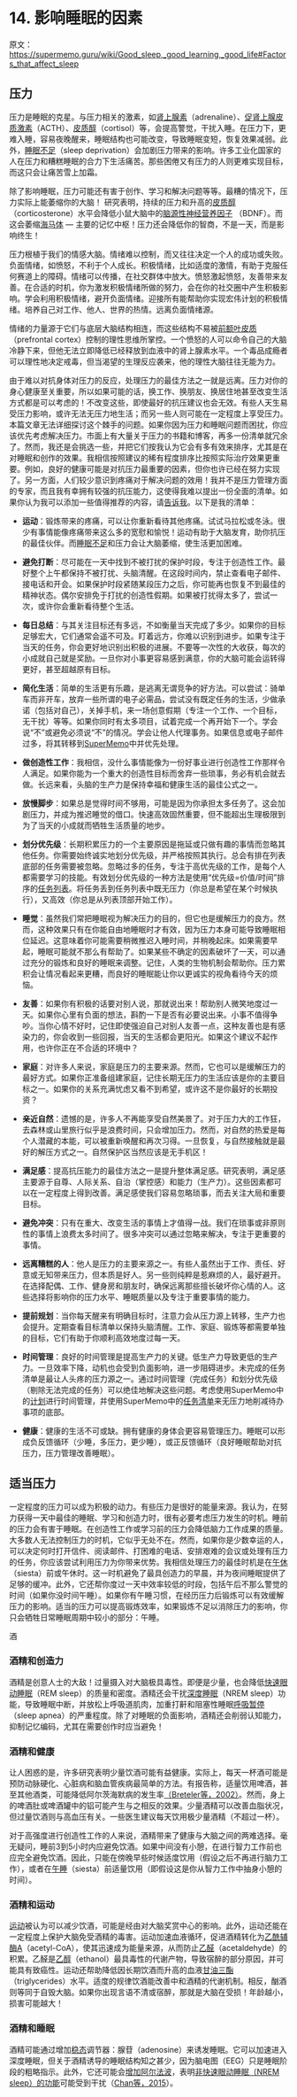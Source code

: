 # 14. 影响睡眠的因素

原文：https://supermemo.guru/wiki/Good_sleep,_good_learning,_good_life#Factors_that_affect_sleep

## 压力

压力是睡眠的克星。与压力相关的激素，如[肾上腺素](https://en.wikipedia.org/wiki/Adrenaline)（adrenaline）、[促肾上腺皮质激素](https://en.wikipedia.org/wiki/ACTH)（ACTH）、[皮质醇](https://en.wikipedia.org/wiki/Cortisol)（cortisol）等，会提高警觉，干扰入睡。在压力下，更难入睡，容易夜晚醒来，睡眠结构也可能改变，导致睡眠变短，恢复效果减弱。此外，[睡眠不足](https://supermemo.guru/wiki/Sleep_deprivation)（sleep deprivation）会加剧压力带来的影响。许多工业化国家的人在压力和糟糕睡眠的合力下生活痛苦。那些困倦又有压力的人则更难实现目标，而这只会让痛苦雪上加霜。

除了影响睡眠，压力可能还有害于创作、学习和解决问题等等。最糟的情况下，压力实际上能萎缩你的大脑！ 研究表明，持续的压力和升高的[皮质醇](https://en.wikipedia.org/wiki/Corticosterone)（corticosterone）水平会降低小鼠大脑中的[脑源性神经营养因子](https://en.wikipedia.org/wiki/Brain-derived_neurotrophic_factor) （BDNF）。而这会萎缩[海马体](https://supermemo.guru/wiki/Good_sleep,_good_learning,_good_life:_Glossary#hippocampus) –– 主要的记忆中枢！压力还会降低你的智商，不是一天，而是影响终生！

压力根植于我们的情感大脑。情绪难以控制，而又往往决定一个人的成功或失败。负面情绪，如愤怒，不利于个人成长。积极情绪，比如适度的激情，有助于克服任何赛道上的障碍。情绪可以传播，在社交群体中放大。愤怒激起愤怒，友善带来友善。在合适的时机，你为激发积极情绪所做的努力，会在你的社交圈中产生积极影响。学会利用积极情绪，避开负面情绪。迎接所有能帮助你实现宏伟计划的积极情绪。培养自己对工作、他人、世界的热情。远离负面情绪源。

情绪的力量源于它们与底层大脑结构相连，而这些结构不易被[前额叶皮质](https://en.wikipedia.org/wiki/Prefrontal_cortex)（prefrontal cortex）控制的理性思维所掌控。一个愤怒的人可以命令自己的大脑冷静下来，但他无法立即降低已经释放到血液中的肾上腺素水平。一个毒品成瘾者可以理性地决定戒毒，但当渴望的生理反应袭来，他的理性大脑往往无能为力。

由于难以对抗身体对压力的反应，处理压力的最佳方法之一就是远离。压力对你的身心健康至关重要，所以如果可能的话，换工作、换朋友、换居住地甚至改变生活方式都是可以考虑的！不改变这些，即使最好的抗压建议也会无效。有些人天生易受压力影响，或许无法无压力地生活；而另一些人则可能在一定程度上享受压力。本篇文章无法详细探讨这个棘手的问题。如果你因为压力和睡眠问题而困扰，你应该优先考虑解决压力。市面上有大量关于压力的书籍和博客，再多一份清单就冗余了。然而，我还是会挑选一些，并把它们按我认为它会有多有效来排序，尤其是在对睡眠和创作的效果。我相信按照建议的稀有程度排序比按照实际治疗效果更重要。例如，良好的健康可能是对抗压力最重要的因素，但你也许已经在努力实现了。另一方面，人们较少意识到疼痛对于解决问题的效用！我并不是压力管理方面的专家，而且我有幸拥有较强的抗压能力，这使得我难以提出一份全面的清单。如果你认为我可以添加一些值得推荐的内容，请[告诉我](https://supermemo.guru/wiki/Let_me_know)。以下是我的清单：

- **运动**：锻炼带来的疼痛，可以让你重新看待其他疼痛。试试马拉松或冬泳。很少有事情能像疼痛带来这么多的宽慰和愉悦！运动有助于大脑发育，助你抗压的最佳伙伴。而[睡眠不足](https://supermemo.guru/wiki/Sleep_deprivation)和压力会让大脑萎缩，使生活更加困难。

- **避免打断**：尽可能在一天中找到不被打扰的保护时段，专注于创造性工作。最好整个上午都保持不被打扰、头脑清醒。在这段时间内，禁止查看电子邮件、接电话和开会。如果保护时段紧随某段压力之后，你可能再也恢复不到最佳的精神状态。偶尔安排免于打扰的创造性假期。如果被打扰得太多了，尝试一次，或许你会重新看待整个生活。

- **每日总结**：与其关注目标还有多远，不如衡量当天完成了多少。如果你的目标足够宏大，它们通常会遥不可及。盯着远方，你难以识别到进步。如果专注于当天的任务，你会更好地识别出积极的进展。不要等一次性的大收获，每次的小成就自己就是奖励。一旦你对小事更容易感到满意，你的大脑可能会运转得更好，甚至超越原有目标。

- **简化生活**：简单的生活更有乐趣，是逃离无谓竞争的好方法。可以尝试：骑单车而非开车，放弃一些所谓的电子必需品，尝试没有既定任务的生活，少做承诺（包括对自己），关掉手机，来一场创意假期（专注一个工作、一个目标，无干扰）等等。如果你同时有太多项目，试着完成一个再开始下一个。学会说“不”或避免必须说“不”的情况。学会让他人代理事务。如果信息或电子邮件过多，将其转移到[SuperMemo](https://supermemo.guru/wiki/SuperMemo)中并优先处理。

- **做创造性工作**：我相信，没什么事情能像为一份好事业进行创造性工作那样令人满足。如果你能为一个重大的创造性目标而舍弃一些琐事，务必有机会就去做。长远来看，头脑的生产力是保持幸福和健康生活的最佳公式之一。

- **放慢脚步**：如果总是觉得时间不够用，可能是因为你承担太多任务了。这会加剧压力，并成为推迟睡觉的借口。快速高效固然重要，但不能超出生理极限到为了当天的小成就而牺牲生活质量的地步。

- **划分优先级**：长期积累压力的一个主要原因是拖延或只做有趣的事情而忽略其他任务。你需要始终诚实地划分优先级，并严格按照其执行。总会有排在列表底部的任务需要被忽略。忽略过多的任务，专注于高优先级的工作，是每个人都需要学习的技能。有效划分优先级的一种方法是使用“优先级=价值/时间”排序的[任务列表](https://supermemo.guru/wiki/Tasklist)。将任务丢到任务列表中既无压力（你总是希望在某个时候执行），又高效（你总是从列表顶部开始工作）。

- **睡觉**：虽然我们常把睡眠视为解决压力的目的，但它也是缓解压力的良方。然而，这种效果只有在你能自由地睡眠时才有效，因为压力本身可能导致睡眠相位延迟。这意味着你可能需要稍微推迟入睡时间，并稍晚起床。如果需要早起，睡眠可能就不那么有帮助了。如果某些不确定的因素破坏了一天，可以通过充分的锻炼和良好的睡眠来调整。记住，人类的生物机制会帮助你。压力累积会让情况看起来更糟，而良好的睡眠能让你以更诚实的视角看待今天的烦恼。

- **友善**：如果你有积极的话要对别人说，那就说出来！帮助别人微笑地度过一天。如果你心里有负面的想法，斟酌一下是否有必要说出来。小事不值得争吵。当你心情不好时，记住即使强迫自己对别人友善一点，这种友善也是有感染力的，你会收到一些回报，当天的生活都会更阳光。如果这个建议不起作用，也许你正在不合适的环境中？

- **家庭**：对许多人来说，家庭是压力的主要来源。然而，它也可以是缓解压力的最好方式。如果你正准备组建家庭，记住长期无压力的生活应该是你的主要目标之一。如果你的关系充满忧虑又看不到希望，或许这不是你最好的长期投资？

- **亲近自然**：遗憾的是，许多人不再能享受自然美景了。对于压力大的工作狂，去森林或山里旅行似乎是浪费时间，只会增加压力。然而，对自然的热爱是每个人潜藏的本能，可以被重新唤醒和再次习得。一旦恢复，与自然接触就是最好的解压方式之一。自然保护区当然应该是无手机区！

- **满足感**：提高抗压能力的最佳方法之一是提升整体满足感。研究表明，满足感主要源于自尊、人际关系、自治（掌控感）和能力（生产力）。这些因素都可以在一定程度上得到改善。满足感使我们容易忽略琐事，而去关注大局和重要目标。

- **避免冲突**：只有在重大、改变生活的事情上才值得一战。我们在琐事或非原则性的事情上浪费太多时间了。很多冲突可以通过忽略来解决，专注于更重要的事情。

- **远离糟糕的人**：他人是压力的主要来源之一。有些人虽然出于工作、责任、好意或无知带来压力，但本质是好人。另一些则纯粹是惹麻烦的人，最好避开。在选择配偶、工作、健身房和朋友时，确保远离那些擅长破坏你心情的人。这些选择将影响你的压力水平、睡眠质量以及专注于重要事情的能力。

- **提前规划**：当你每天醒来有明确目标时，注意力会从压力源上转移，生产力也会提升。定期查看目标清单以保持头脑清醒。工作、家庭、锻炼等都需要单独的目标，它们有助于你顺利高效地度过每一天。

- **时间管理**：良好的时间管理是提高生产力的关键。低生产力导致更低的生产力。一旦效率下降，动机也会受到负面影响，进一步阻碍进步。未完成的任务清单是最让人头疼的压力源之一。通过时间管理（完成任务）和划分优先级（剔除无法完成的任务）可以绝佳地解决这些问题。考虑使用SuperMemo中的[计划](https://supermemo.guru/wiki/Plan)进行时间管理，并使用SuperMemo中的[任务清单](https://supermemo.guru/wiki/Tasklist)来无压力地削减待办事项的底部。

- **健康**：健康的生活不可或缺。拥有健康的身体会更容易管理压力。睡眠可以形成负反馈循环（少睡，多压力，更少睡），或正反馈循环（良好睡眠帮助对抗压力，压力管理改善睡眠）。

## 适当压力

一定程度的压力可以成为积极的动力。有些压力是很好的能量来源。我认为，在努力获得一天中最佳的睡眠、学习和创造力时，很有必要考虑压力发生的时机。睡前的压力会有害于睡眠。在创造性工作或学习前的压力会降低脑力工作成果的质量。大多数人无法控制压力的时机，它似乎无处不在。然而，如果你是少数幸运的人，可以决定何时打开信件、阅读邮件、打困难的电话、安排艰难的会议或处理有压力的任务，你应该尝试利用压力为你带来优势。我相信处理压力的最佳时机是在[午休](https://supermemo.guru/wiki/Siesta)（siesta）前或午休时。这一时机避免了最具创造力的早晨，并为夜间睡眠提供了足够的缓冲。此外，它还帮你度过一天中效率较低的时段，包括午后不那么警觉的时间（如果你没时间午睡）。如果你有午睡习惯，在经历压力后锻炼可以有效缓解压力的影响。适当的压力可以提高锻炼效率，如果锻炼不足以消除压力的影响，你只会牺牲日常睡眠周期中较小的部分：午睡。

酒

### 酒精和创造力

酒精是创意人士的大敌！过量摄入对大脑极具毒性。即便是少量，也会降低[快速眼动睡眠](https://supermemo.guru/wiki/REM_sleep)（REM sleep）的质量和密度。酒精还会干扰[深度睡眠](https://supermemo.guru/wiki/NREM_sleep)（NREM sleep）功能，导致睡眠中断，并放松上呼吸道肌肉，加重打鼾和阻塞性睡眠[呼吸暂停](https://supermemo.guru/wiki/Sleep_apnea)（sleep apnea）的严重程度。除了对睡眠的负面影响，酒精还会削弱认知能力，抑制记忆编码，尤其在需要创作时应当避免！

### 酒精和健康

让人困惑的是，许多研究表明少量饮酒可能有益健康。实际上，每天一杯酒可能是预防动脉硬化、心脏病和脑血管疾病最简单的方法。有报告称，适量饮用啤酒，甚至其他酒类，可能降低阿尔茨海默病的发生率[（Breteler等，2002）](https://supermemo.guru/wiki/Good_sleep,_good_learning,_good_life#cite_note-21)。然而，身上的啤酒肚或啤酒罐中的铝可能产生与之相反的效果。少量酒精可以改善血脂状况，但过量饮酒则与高血压有关。一些医生建议每天饮用极少量酒精（不超过一杯）。

对于高强度进行创造性工作的人来说，酒精带来了健康与大脑之间的两难选择。毫无疑问，睡前3到5小时内应避免饮酒。如果中间没有小憩，在进行智力工作前也应完全避免饮酒。因此，只能在傍晚早些时候适度饮用（假设之后不再进行脑力工作），或者在[午睡](https://supermemo.guru/wiki/Siesta)（siesta）前适量饮用（即假设这是你从智力工作中抽身小憩的时间）。

### 酒精和运动

[运动](https://supermemo.guru/wiki/Factors_that_affect_sleep#Exercise)被认为可以减少饮酒，可能是经由对大脑奖赏中心的影响。此外，运动还能在一定程度上保护大脑免受酒精的毒害。运动加速血液循环，促进酒精转化为[乙酰辅酶A](https://en.wikipedia.org/wiki/Acetyl-CoA)（acetyl-CoA），使其迅速成为能量来源，从而防止[乙醛](https://en.wikipedia.org/wiki/Acetaldehyde)（acetaldehyde）的积累。乙醛是[乙醇](https://en.wikipedia.org/wiki/Ethanol)（ethanol）最具毒性的代谢产物，导致宿醉的部分原因，并可能具有致癌性。运动还帮助降低因长期饮酒而升高的血液[甘油三酯](https://en.wikipedia.org/wiki/Triglyceride)（triglycerides）水平。适度的规律饮酒能改善中和酒精的代谢机制。相反，酗酒则等同于自毁大脑。如果你出现言语不清或宿醉，那就是大脑在受损！年龄越小，损害可能越大！

### 酒精和睡眠

酒精可能通过增加[稳态](https://supermemo.guru/wiki/Homeostatic)调节器：腺苷（adenosine）来诱发睡眠。它可以加速进入深度睡眠，但关于酒精诱导的睡眠结构知之甚少，因为脑电图（EEG）只是睡眠阶段的粗略指示。此外，它还可能会[增加阿尔法波](https://supermemo.guru/wiki/Alcohol_may_disrupt_deep_sleep)，表明[非快速眼动睡眠（NREM sleep）的功能](https://supermemo.guru/wiki/Neural_optimization_in_sleep)可能受到干扰（[Chan等，2015](https://supermemo.guru/wiki/Good_sleep,_good_learning,_good_life#cite_note-22)）。